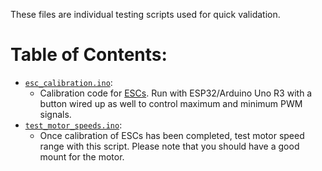 These files are individual testing scripts used for quick validation.

# Table of Contents:
- [`esc_calibration.ino`](/esc_calibration.ino): 
    - Calibration code for [ESCs](https://www.rcelectricparts.com/classic-esc-user-guide.html). Run with ESP32/Arduino Uno R3 with a button wired up as well to control maximum and minimum PWM signals.
- [`test_motor_speeds.ino`](/test_motor_speeds.ino):
    - Once calibration of ESCs has been completed, test motor speed range with this script. Please note that you should have a good mount for the motor.
